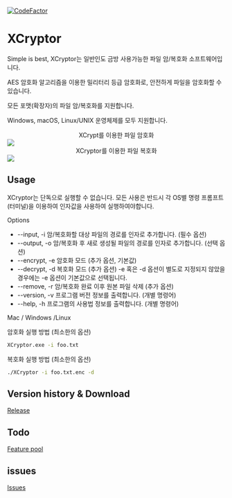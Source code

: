 [![CodeFactor](https://www.codefactor.io/repository/github/XerosLab/XCryptor/badge)](https://www.codefactor.io/repository/github/XerosLab/XCryptor)
# XCryptor
Simple is best, XCryptor는 일반인도 금방 사용가능한 파일 암/복호화 소프트웨어입니다.

AES 암호화 알고리즘을 이용한 밀리터리 등급 암호화로, 안전하게 파일을 암호화할 수 있습니다.

모든 포맷(확장자)의 파일 암/복호화를 지원합니다. 

Windows, macOS, Linux/UNIX 운영체제를 모두 지원합니다.



<center>XCrypt를 이용한 파일 암호화</center>

<img src="https://blog.kakaocdn.net/dn/bcJ77T/btq7Y4hc6i9/DbkVrBMNAKUlN5cDZ6kKv1/img.gif">

<center>XCryptor를 이용한 파일 복호화</center>

<img src="https://blog.kakaocdn.net/dn/bVPVwA/btq7U0AbvTR/hkwuOevXbSIAxAcj6YWA31/img.gif">

## Usage

XCryptor는 단독으로 실행할 수 없습니다.
모든 사용은 반드시 각 OS별 명령 프롬프트 (터미널)을 이용하여 인자값을 사용하여 실행하여야합니다.

Options

- --input, -i 암/복호화할 대상 파일의 경로를 인자로 추가합니다. (필수 옵션)
- --output, -o 암/복호화 후 새로 생성될 파일의 경로를 인자로 추가합니다. (선택 옵션)
- --encrypt, -e 암호화 모드 (추가 옵션, 기본값)
- --decrypt, -d 복호화 모드 (추가 옵션)
  -e 혹은 -d 옵션이 별도로 지정되지 않았을 경우에는 -e 옵션이 기본값으로 선택됩니다.
- --remove, -r 암/복호화 완료 이후 원본 파일 삭제 (추가 옵션)
- --version, -v 프로그램 버전 정보를 출력합니다. (개별 명령어)
- --help, -h 프로그램의 사용법 정보를 출력합니다. (개별 명령어)

Mac / Windows /Linux

암호화 실행 방법 (최소한의 옵션)

```bash
XCryptor.exe -i foo.txt
```

복호화 실행 방법 (최소한의 옵션)

```bash
./XCryptor -i foo.txt.enc -d
```

## Version history & Download

[Release](https://github.com/XerosLab/XCryptor/releases)

## Todo

[Feature pool](https://github.com/XerosLab/XCryptor/projects/1)

## issues

[Issues](https://github.com/XerosLab/XCryptor/issues)
